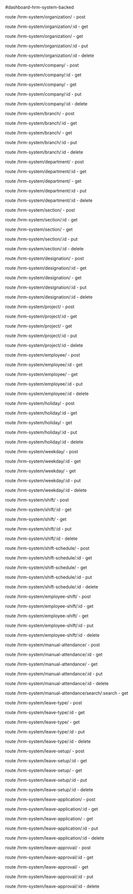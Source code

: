 #dashboard-hrm-system-backed

route /hrm-system/organization/ - post

route /hrm-system/organization/:id - get

route /hrm-system/organization/ - get

route /hrm-system/organization/:id - put

route /hrm-system/organization/:id - delete

route /hrm-system/company/ - post

route /hrm-system/company/:id - get

route /hrm-system/company/ - get

route /hrm-system/company/:id - put

route /hrm-system/company/:id - delete

route /hrm-system/branch/ - post

route /hrm-system/branch/:id - get

route /hrm-system/branch/ - get

route /hrm-system/branch/:id - put

route /hrm-system/branch/:id - delete

route /hrm-system/department/ - post

route /hrm-system/department/:id - get

route /hrm-system/department/ - get

route /hrm-system/department/:id - put

route /hrm-system/department/:id - delete

route /hrm-system/section/ - post

route /hrm-system/section/:id - get

route /hrm-system/section/ - get

route /hrm-system/section/:id - put

route /hrm-system/section/:id - delete

route /hrm-system/designation/ - post

route /hrm-system/designation/:id - get

route /hrm-system/designation/ - get

route /hrm-system/designation/:id - put

route /hrm-system/designation/:id - delete

route /hrm-system/project/ - post

route /hrm-system/project/:id - get

route /hrm-system/project/ - get

route /hrm-system/project/:id - put

route /hrm-system/project/:id - delete

route /hrm-system/employee/ - post

route /hrm-system/employee/:id - get

route /hrm-system/employee/ - get

route /hrm-system/employee/:id - put

route /hrm-system/employee/:id - delete

route /hrm-system/holiday/ - post

route /hrm-system/holiday/:id - get

route /hrm-system/holiday/ - get

route /hrm-system/holiday/:id - put

route /hrm-system/holiday/:id - delete

route /hrm-system/weekday/ - post

route /hrm-system/weekday/:id - get

route /hrm-system/weekday/ - get

route /hrm-system/weekday/:id - put

route /hrm-system/weekday/:id - delete

route /hrm-system/shift/ - post

route /hrm-system/shift/:id - get

route /hrm-system/shift/ - get

route /hrm-system/shift/:id - put

route /hrm-system/shift/:id - delete

route /hrm-system/shift-schedule/ - post

route /hrm-system/shift-schedule/:id - get

route /hrm-system/shift-schedule/ - get

route /hrm-system/shift-schedule/:id - put

route /hrm-system/shift-schedule/:id - delete

route /hrm-system/employee-shift/ - post

route /hrm-system/employee-shift/:id - get

route /hrm-system/employee-shift/ - get

route /hrm-system/employee-shift/:id - put

route /hrm-system/employee-shift/:id - delete

route /hrm-system/manual-attendance/ - post

route /hrm-system/manual-attendance/:id - get

route /hrm-system/manual-attendance/ - get

route /hrm-system/manual-attendance/:id - put

route /hrm-system/manual-attendance/:id - delete

route /hrm-system/manual-attendance/search/:search - get

route /hrm-system/leave-type/ - post

route /hrm-system/leave-type/:id - get

route /hrm-system/leave-type/ - get

route /hrm-system/leave-type/:id - put

route /hrm-system/leave-type/:id - delete

route /hrm-system/leave-setup/ - post

route /hrm-system/leave-setup/:id - get

route /hrm-system/leave-setup/ - get

route /hrm-system/leave-setup/:id - put

route /hrm-system/leave-setup/:id - delete

route /hrm-system/leave-application/ - post

route /hrm-system/leave-application/:id - get

route /hrm-system/leave-application/ - get

route /hrm-system/leave-application/:id - put

route /hrm-system/leave-application/:id - delete

route /hrm-system/leave-approval/ - post

route /hrm-system/leave-approval/:id - get

route /hrm-system/leave-approval/ - get

route /hrm-system/leave-approval/:id - put

route /hrm-system/leave-approval/:id - delete
